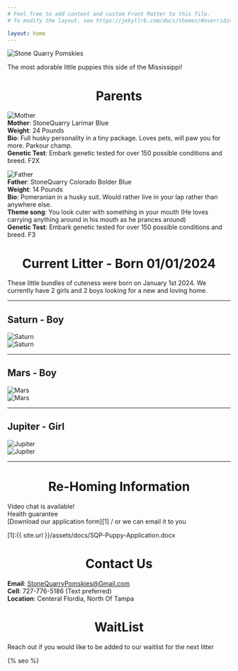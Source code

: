 ```yaml
---
# Feel free to add content and custom Front Matter to this file.
# To modify the layout, see https://jekyllrb.com/docs/themes/#overriding-theme-defaults

layout: home
---
```

![Stone Quarry Pomskies](/assets/main/pebs-banner-cropped.jpg)

The most adorable little puppies this side of the Mississippi! 

<h1 style="text-align: center;">
Parents
</h1>

![Mother](/assets/main/pebs-mother.jpg)  
**Mother**: StoneQuarry Larimar Blue  
**Weight**: 24 Pounds  
**Bio**: Full husky personality in a tiny package. Loves pets, will paw you for more. Parkour champ.  
**Genetic Test**: Embark genetic tested for over 150 possible conditions and breed. F2X  

![Father](/assets/main/bolder-father.jpg)  
**Father**: StoneQuarry Colorado Bolder Blue  
**Weight**: 14 Pounds  
**Bio**: Pomeranian in a husky suit. Would rather live in your lap rather than anywhere else.  
**Theme song**: You look cuter with something in your mouth (He loves carrying anything around in his mouth as he prances around)    
**Genetic Test**: Embark genetic tested for over 150 possible conditions and breed. F3  

<h1 style="text-align: center;">
Current Litter - Born 01/01/2024
</h1>

These little bundles of cuteness were born on January 1st 2024. We currently have 2 girls and 2 boys looking for a new and loving home.  

---

## Saturn - Boy  
![Saturn](/assets/img/012024/SaturnBoy.jpg)  
![Saturn](/assets/img/012024/SaturnVday.JPG)  

---

## Mars - Boy  
![Mars](/assets/img/012024/MarsBoy.jpg)  
![Mars](/assets/img/012024/MarsVday.JPG)  

---

## Jupiter - Girl  
![Jupiter](/assets/img/012024/Jupiter.jpg)  
![Jupiter](/assets/img/012024/JupiterVday.JPG)    

---


<h1 style="text-align: center;">
Re-Homing Information
</h1>

Video chat is available!  
Health guarantee  
[Download our application form][1] / or we can email it to you  

[1]:{{ site.url }}/assets/docs/SQP-Puppy-Application.docx


<h1 style="text-align: center;">
Contact Us  
</h1>

**Email**: [StoneQuarryPomskies@Gmail.com](mailto:StoneQuarryPomskies@Gmail.com)  
**Cell**: 727-776-5186 (Text preferred)  
**Location**: Centeral Flordia, North Of Tampa  

<h1 style="text-align: center;">
WaitList  
</h1>

Reach out if you would like to be added to our waitlist for the next litter  

{% seo %}

